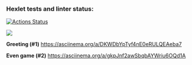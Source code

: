 ### Hexlet tests and linter status:
[![Actions Status](https://github.com/dtarakanova/java-project-61/workflows/hexlet-check/badge.svg)](https://github.com/dtarakanova/java-project-61/actions)

<a href="https://codeclimate.com/github/dtarakanova/java-project-61/maintainability"><img src="https://api.codeclimate.com/v1/badges/0cd5d6933ba48ee3a601/maintainability" /></a>


**Greeting (#1)**
https://asciinema.org/a/DKWDbYpTyf4nE0eRULQEAeba7


**Even game (#2)**
https://asciinema.org/a/gkpJnf2awSbqbAYWriu6OQd1A
